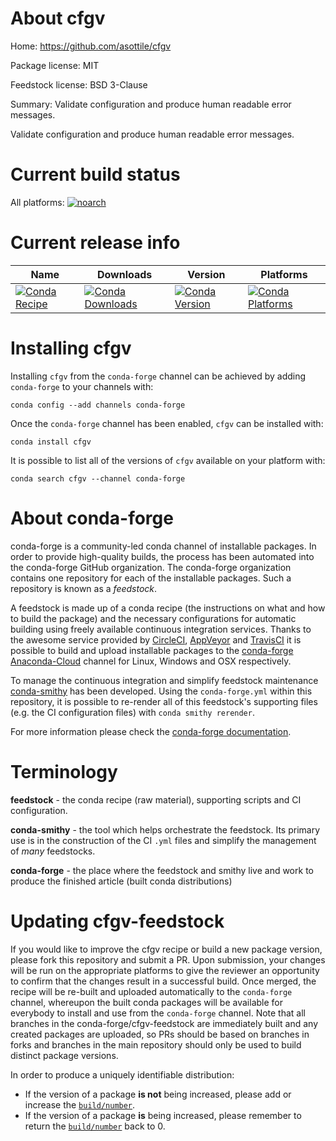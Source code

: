 About cfgv
==========

Home: https://github.com/asottile/cfgv

Package license: MIT

Feedstock license: BSD 3-Clause

Summary: Validate configuration and produce human readable error messages.

Validate configuration and produce human readable error messages.

Current build status
====================

All platforms:
[![noarch](https://img.shields.io/circleci/project/github/conda-forge/cfgv-feedstock/master.svg?label=noarch)](https://circleci.com/gh/conda-forge/cfgv-feedstock)

Current release info
====================

| Name | Downloads | Version | Platforms |
| --- | --- | --- | --- |
| [![Conda Recipe](https://img.shields.io/badge/recipe-cfgv-green.svg)](https://anaconda.org/conda-forge/cfgv) | [![Conda Downloads](https://img.shields.io/conda/dn/conda-forge/cfgv.svg)](https://anaconda.org/conda-forge/cfgv) | [![Conda Version](https://img.shields.io/conda/vn/conda-forge/cfgv.svg)](https://anaconda.org/conda-forge/cfgv) | [![Conda Platforms](https://img.shields.io/conda/pn/conda-forge/cfgv.svg)](https://anaconda.org/conda-forge/cfgv) |

Installing cfgv
===============

Installing `cfgv` from the `conda-forge` channel can be achieved by adding `conda-forge` to your channels with:

```
conda config --add channels conda-forge
```

Once the `conda-forge` channel has been enabled, `cfgv` can be installed with:

```
conda install cfgv
```

It is possible to list all of the versions of `cfgv` available on your platform with:

```
conda search cfgv --channel conda-forge
```


About conda-forge
=================

conda-forge is a community-led conda channel of installable packages.
In order to provide high-quality builds, the process has been automated into the
conda-forge GitHub organization. The conda-forge organization contains one repository
for each of the installable packages. Such a repository is known as a *feedstock*.

A feedstock is made up of a conda recipe (the instructions on what and how to build
the package) and the necessary configurations for automatic building using freely
available continuous integration services. Thanks to the awesome service provided by
[CircleCI](https://circleci.com/), [AppVeyor](http://www.appveyor.com/)
and [TravisCI](https://travis-ci.org/) it is possible to build and upload installable
packages to the [conda-forge](https://anaconda.org/conda-forge)
[Anaconda-Cloud](http://docs.anaconda.org/) channel for Linux, Windows and OSX respectively.

To manage the continuous integration and simplify feedstock maintenance
[conda-smithy](http://github.com/conda-forge/conda-smithy) has been developed.
Using the ``conda-forge.yml`` within this repository, it is possible to re-render all of
this feedstock's supporting files (e.g. the CI configuration files) with ``conda smithy rerender``.

For more information please check the [conda-forge documentation](https://conda-forge.org/docs/).

Terminology
===========

**feedstock** - the conda recipe (raw material), supporting scripts and CI configuration.

**conda-smithy** - the tool which helps orchestrate the feedstock.
                   Its primary use is in the construction of the CI ``.yml`` files
                   and simplify the management of *many* feedstocks.

**conda-forge** - the place where the feedstock and smithy live and work to
                  produce the finished article (built conda distributions)


Updating cfgv-feedstock
=======================

If you would like to improve the cfgv recipe or build a new
package version, please fork this repository and submit a PR. Upon submission,
your changes will be run on the appropriate platforms to give the reviewer an
opportunity to confirm that the changes result in a successful build. Once
merged, the recipe will be re-built and uploaded automatically to the
`conda-forge` channel, whereupon the built conda packages will be available for
everybody to install and use from the `conda-forge` channel.
Note that all branches in the conda-forge/cfgv-feedstock are
immediately built and any created packages are uploaded, so PRs should be based
on branches in forks and branches in the main repository should only be used to
build distinct package versions.

In order to produce a uniquely identifiable distribution:
 * If the version of a package **is not** being increased, please add or increase
   the [``build/number``](http://conda.pydata.org/docs/building/meta-yaml.html#build-number-and-string).
 * If the version of a package **is** being increased, please remember to return
   the [``build/number``](http://conda.pydata.org/docs/building/meta-yaml.html#build-number-and-string)
   back to 0.